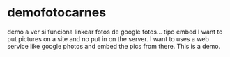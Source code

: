 # demofotocarnes
demo a ver si funciona linkear fotos de google fotos... tipo embed
I want to put pictures on a site and no put in on the server. I want to uses a web service like google photos and embed the pics from there.
This is a demo.
